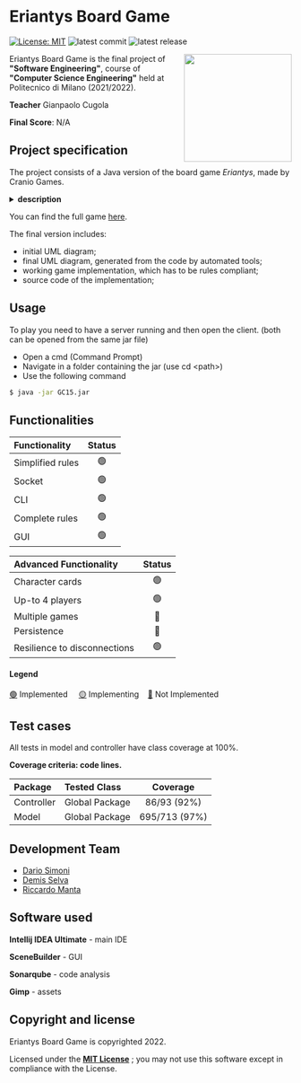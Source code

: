 # Eriantys Board Game
[![License: MIT][license-image]][license]
![latest commit](https://img.shields.io/github/last-commit/Demisu/ing-sw-2022-selva-simoni-manta?color=red)
![latest release](https://img.shields.io/github/v/release/Demisu/ing-sw-2022-selva-simoni-manta?color=green)

<img src="https://i.imgur.com/PFT0MMi.png" width=192px height=192 px align="right" />

Eriantys Board Game is the final project of **"Software Engineering"**, course of **"Computer Science Engineering"** held at Politecnico di Milano (2021/2022).

**Teacher** Gianpaolo Cugola

**Final Score**: N/A

## Project specification
The project consists of a Java version of the board game *Eriantys*, made by Cranio Games.
<details>
<summary><b>description</b></summary>
  
> In a world of floating islands, young magical creatures wish to enter into the great schools of magic.
>   
> Take the role of a school principal in a great challenge, what school will be the most influent? Use wisely your 10 assistants to move students into your dining room and onto the islands and guide Mother Nature on the island where you have more control, she will reward you and let you build a magic tower there!
> Be careful though! The 5 professors define who controls a faction, but they always go where the most students are. Each faction will change their minds frequently and you may lose all your support!
> 
> A light strategy family game in a cute and funny world full of magical creatures, with 12 different characters that change the rules for lots of variants!
  
</details>

You can find the full game [here](https://www.craniocreations.it/prodotto/eriantys/).

The final version includes:
* initial UML diagram;
* final UML diagram, generated from the code by automated tools;
* working game implementation, which has to be rules compliant;
* source code of the implementation;
## Usage
To play you need to have a server running and then open the client.
(both can be opened from the same jar file)
* Open a cmd (Command Prompt)
* Navigate in a folder containing the jar (use cd &lt;path&gt;)
* Use the following command
```sh
$ java -jar GC15.jar
```

## Functionalities
| Functionality | Status |
|:-----------------------|:------------------------------------:|
| Simplified rules | 🟢 |
| Socket |🟢 |
| CLI | 🟢 |
| Complete rules | 🟢 |
| GUI | 🟢 |

| Advanced Functionality | Status |
|:-----------------------|:------------------------------------:|
| Character cards | 🟢 |
| Up-to 4 players | 🟢 |
| Multiple games | 🔴 |
| Persistence | 🔴 |
| Resilience to disconnections | 🟢 |

#### Legend
[🟢]() Implemented &nbsp;&nbsp;&nbsp;&nbsp;[🟡]() Implementing&nbsp;&nbsp;&nbsp;&nbsp;[🔴]() Not Implemented

## Test cases
All tests in model and controller have class coverage at 100%.

**Coverage criteria: code lines.**

| Package |Tested Class | Coverage |
|:-----------------------|:------------------|:------------------------------------:|
| Controller | Global Package | 86/93 (92%)
| Model | Global Package | 695/713 (97%)

## Development Team
* [Dario Simoni](https://github.com/Delath)
* [Demis Selva](https://github.com/Demisu)
* [Riccardo Manta](https://github.com/RicX8)

## Software used
**Intellij IDEA Ultimate** - main IDE 

**SceneBuilder** - GUI

**Sonarqube** - code analysis

**Gimp** - assets

## Copyright and license

Eriantys Board Game is copyrighted 2022.

Licensed under the **[MIT License](https://github.com/Demisu/ing-sw-2022-selva-simoni-manta/blob/main/LICENSE)** ;
you may not use this software except in compliance with the License.

[license]: https://github.com/Demisu/ing-sw-2022-selva-simoni-manta/blob/main/LICENSE
[license-image]: https://img.shields.io/badge/License-MIT-blue.svg
